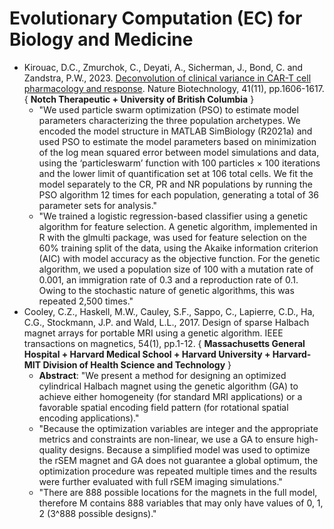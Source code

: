 # Evolutionary Computation (EC) for Biology and Medicine

* Kirouac, D.C., Zmurchok, C., Deyati, A., Sicherman, J., Bond, C. and Zandstra, P.W., 2023. [Deconvolution of clinical variance in CAR-T cell pharmacology and response](https://www.nature.com/articles/s41587-023-01687-x). Nature Biotechnology, 41(11), pp.1606-1617. { **Notch Therapeutic + University of British Columbia** }
  * "We used particle swarm optimization (PSO) to estimate model parameters characterizing the three population archetypes. We encoded the model structure in MATLAB SimBiology (R2021a) and used PSO to estimate the model parameters based on minimization of the log mean squared error between model simulations and data, using the ‘particleswarm’ function with 100 particles × 100 iterations and the lower limit of quantification set at 106 total cells. We fit the model separately to the CR, PR and NR populations by running the PSO algorithm 12 times for each population, generating a total of 36 parameter sets for analysis."
  * "We trained a logistic regression-based classifier using a genetic algorithm for feature selection. A genetic algorithm, implemented in R with the glmulti package, was used for feature selection on the 60% training split of the data, using the Akaike information criterion (AIC) with model accuracy as the objective function. For the genetic algorithm, we used a population size of 100 with a mutation rate of 0.001, an immigration rate of 0.3 and a reproduction rate of 0.1. Owing to the stochastic nature of genetic algorithms, this was repeated 2,500 times."
* Cooley, C.Z., Haskell, M.W., Cauley, S.F., Sappo, C., Lapierre, C.D., Ha, C.G., Stockmann, J.P. and Wald, L.L., 2017. Design of sparse Halbach magnet arrays for portable MRI using a genetic algorithm. IEEE transactions on magnetics, 54(1), pp.1-12. { **Massachusetts General Hospital + Harvard Medical School + Harvard University + Harvard-MIT Division of Health Science and Technology** }
  * **Abstract**: "We present a method for designing an optimized cylindrical Halbach magnet using the genetic algorithm (GA) to achieve either homogeneity (for standard MRI applications) or a favorable spatial encoding field pattern (for rotational spatial encoding applications)."
  * "Because the optimization variables are integer and the appropriate metrics and constraints are non-linear, we use a GA to ensure high-quality designs. Because a simplified model was used to optimize the rSEM magnet and GA does not guarantee a global optimum, the optimization procedure was repeated multiple times and the results were further evaluated with full rSEM imaging simulations."
  * "There are 888 possible locations for the magnets in the full model, therefore M contains 888 variables that may only have values of 0, 1, 2 (3^888 possible designs)."
